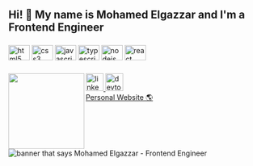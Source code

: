 <h2 align="left">Hi! 👋 My name is Mohamed Elgazzar and I'm a Frontend Engineer</h2>

###

<div align="left">
  <img src="https://cdn.jsdelivr.net/gh/devicons/devicon/icons/html5/html5-original.svg" height="30" width="42" alt="html5 logo"  />
  <img src="https://cdn.jsdelivr.net/gh/devicons/devicon/icons/css3/css3-original.svg" height="30" width="42" alt="css3 logo"  />
  <img src="https://cdn.jsdelivr.net/gh/devicons/devicon/icons/javascript/javascript-original.svg" height="30" width="42" alt="javascript logo"  />
  <img src="https://cdn.jsdelivr.net/gh/devicons/devicon/icons/typescript/typescript-plain.svg" height="30" width="42" alt="typescript logo"  />
  <img src="https://cdn.jsdelivr.net/gh/devicons/devicon/icons/nodejs/nodejs-original.svg" height="30" width="42" alt="nodejs logo"  />
  <img src="https://cdn.jsdelivr.net/gh/devicons/devicon/icons/react/react-original.svg" height="30" width="42" alt="react logo"  />
</div>

###

<img align="left" height="150" src="https://assets.raribleuserdata.com/prod/v1/image/t_image_big/aHR0cHM6Ly9pcGZzLmlvL2lwZnMvUW1Ra0wxSEFCZWltS1lrMVBNNTQ3YTkzWTNRNUZzbmEzSnE4cVlkajlNZFpnUC9pbWFnZS5wbmc="  />

###

<div align="left">
  <a href="https://www.linkedin.com/in/mohamed-elgazzar-550a98101" target="_blank">
    <img src="https://img.shields.io/static/v1?message=LinkedIn&logo=linkedin&label=&color=0077B5&logoColor=white&labelColor=&style=for-the-badge" height="35" alt="linkedin logo"  />
  </a>
  <a href="https://dev.to/thisisgazzar" target="_blank">
    <img src="https://img.shields.io/static/v1?message=dev.to&logo=dev.to&label=&color=0A0A0A&logoColor=white&labelColor=&style=for-the-badge" height="35" alt="devto logo"  />
  </a>
</div>

<div align="left">
  <a href="https://thisisgazzar.com" target="_blank">
    Personal Website 🌎
  </a>
</div>

###

<img src="https://thisisgazzar.com/images/website_img.png" alt="banner that says Mohamed Elgazzar - Frontend Engineer">
